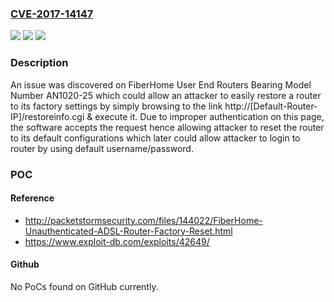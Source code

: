 ### [CVE-2017-14147](https://cve.mitre.org/cgi-bin/cvename.cgi?name=CVE-2017-14147)
![](https://img.shields.io/static/v1?label=Product&message=n%2Fa&color=blue)
![](https://img.shields.io/static/v1?label=Version&message=n%2Fa&color=blue)
![](https://img.shields.io/static/v1?label=Vulnerability&message=n%2Fa&color=brighgreen)

### Description

An issue was discovered on FiberHome User End Routers Bearing Model Number AN1020-25 which could allow an attacker to easily restore a router to its factory settings by simply browsing to the link http://[Default-Router-IP]/restoreinfo.cgi & execute it. Due to improper authentication on this page, the software accepts the request hence allowing attacker to reset the router to its default configurations which later could allow attacker to login to router by using default username/password.

### POC

#### Reference
- http://packetstormsecurity.com/files/144022/FiberHome-Unauthenticated-ADSL-Router-Factory-Reset.html
- https://www.exploit-db.com/exploits/42649/

#### Github
No PoCs found on GitHub currently.


